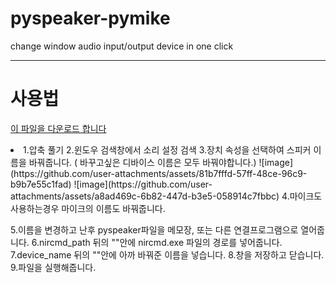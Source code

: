 # pyspeaker-pymike
change window audio input/output device in one click 
<hr> 
<h1>사용법</h1>

[이 파일을 다운로드 합니다](https://github.com/Gstars01/pyspeaker-pymike/blob/main/pychanger.zip)

<li>
  1.압축 풀기
  2.윈도우 검색창에서 소리 설정 검색 
  3.장치 속성을 선택하여 스피커 이름을 바꿔줍니다. ( 바꾸고싶은 디바이스 이름은 모두 바꿔야합니다.) 
  ![image](https://github.com/user-attachments/assets/81b7fffd-57ff-48ce-96c9-b9b7e55c1fad)
  ![image](https://github.com/user-attachments/assets/a8ad469c-6b82-447d-b3e5-058914c7fbbc)
  4.마이크도 사용하는경우 마이크의 이름도 바꿔줍니다.
  
  5.이름을 변경하고 난후 pyspeaker파일을 메모장, 또는 다른 연결프로그램으로 열어줍니다.
  6.nircmd_path 뒤의 ""안에 nircmd.exe 파일의 경로를 넣어줍니다.
  7.device_name 뒤의 ""안에 아까 바꿔준 이름을 넣습니다. 
  8.창을 저장하고 닫습니다.
  9.파일을 실행해줍니다.
</li>
